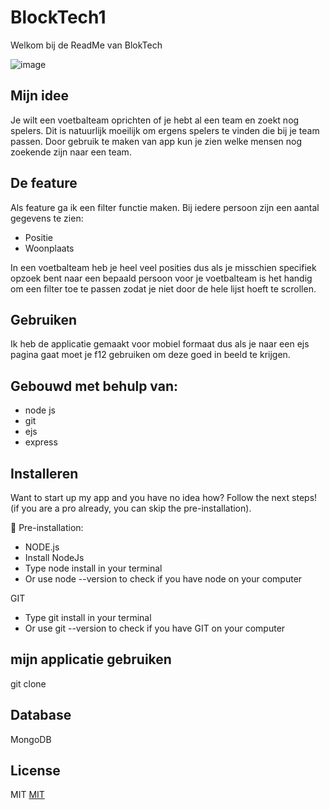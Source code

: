 # BlockTech1

Welkom bij de ReadMe van BlokTech

![image](https://user-images.githubusercontent.com/62010539/224106082-a8f33c7e-0f9f-4301-b7e9-cd4aad6db873.png)

## Mijn idee

Je wilt een voetbalteam oprichten of je hebt al een team en zoekt nog spelers. Dit is natuurlijk moeilijk om ergens spelers te vinden die bij je team passen. Door gebruik te maken van app kun je zien welke mensen nog zoekende zijn naar een team.

## De feature

Als feature ga ik een filter functie maken. Bij iedere persoon zijn een aantal gegevens te zien:

- Positie
- Woonplaats

In een voetbalteam heb je heel veel posities dus als je misschien specifiek opzoek bent naar een bepaald persoon voor je voetbalteam is het handig om een filter toe te passen zodat je niet door de hele lijst hoeft te scrollen.

## Gebruiken

Ik heb de applicatie gemaakt voor mobiel formaat dus als je naar een ejs pagina gaat moet je f12 gebruiken om deze goed in beeld te krijgen.

## Gebouwd met behulp van:
- node js
- git
- ejs
- express

## Installeren
Want to start up my app and you have no idea how? Follow the next steps! (if you are a pro already, you can skip the pre-installation).

🔨 Pre-installation:
- NODE.js
- Install NodeJs
- Type node install in your terminal
- Or use node --version to check if you have node on your computer

GIT
- Type git install in your terminal
- Or use git --version to check if you have GIT on your computer


## mijn applicatie gebruiken

git clone

## Database

MongoDB

## License
MIT
[MIT](https://github.com/Bart-Spons/BlokTech1/blob/main/LICENSE)

